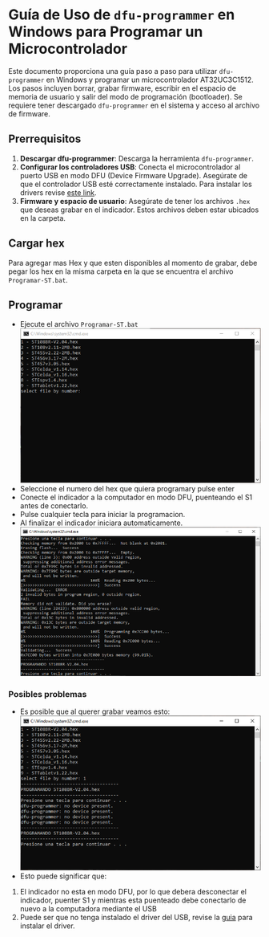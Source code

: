 # Guía de Uso de `dfu-programmer` en Windows para Programar un Microcontrolador

Este documento proporciona una guía paso a paso para utilizar `dfu-programmer` en Windows y programar un microcontrolador AT32UC3C1512. Los pasos incluyen borrar, grabar firmware, escribir en el espacio de memoria de usuario y salir del modo de programación (bootloader). Se requiere tener descargado `dfu-programmer` en el sistema y acceso al archivo de firmware.

## Prerrequisitos

1. **Descargar dfu-programmer**: Descarga la herramienta `dfu-programmer`.
2. **Configurar los controladores USB**: Conecta el microcontrolador al puerto USB en modo DFU (Device Firmware Upgrade). Asegúrate de que el controlador USB esté correctamente instalado. Para instalar los drivers revise [este link](README_USB_DRIVER.md).
3. **Firmware y espacio de usuario**: Asegúrate de tener los archivos `.hex` que deseas grabar en el indicador. Estos archivos deben estar ubicados en la carpeta.

## Cargar hex 

Para agregar mas Hex y que esten disponibles al momento de grabar, debe pegar los hex en la misma carpeta en la que se encuentra el archivo `Programar-ST.bat`.

## Programar

* Ejecute el archivo `Programar-ST.bat`
![Inicio](imgs/ScriptInicio.png?raw=true)
* Seleccione el numero del hex que quiera programary pulse enter
* Conecte el indicador a la computador en modo DFU, puenteando el S1 antes de conectarlo.
* Pulse cualquier tecla para iniciar la programacion.
* Al finalizar el indicador iniciara automaticamente.
![Oka](imgs/ok_programado.png?raw=true)

### Posibles problemas

* Es posible que al querer grabar veamos esto:
![Error](imgs/error.png?raw=true)
* Esto puede significar que:
1) El indicador no esta en modo DFU, por lo que debera desconectar el indicador, puenter S1 y mientras esta puenteado debe conectarlo de nuevo a la computadora mediante el USB
2) Puede ser que no tenga instalado el driver del USB, revise la [guia](README_USB_DRIVER.md) para instalar el driver.